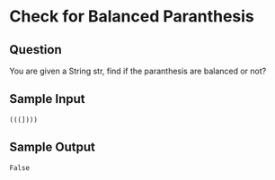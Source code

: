 # Check for Balanced Paranthesis

## Question

You are given a String str, find if the paranthesis are balanced or not?

## Sample Input 
```
(((])))
```
## Sample Output
```
False
```